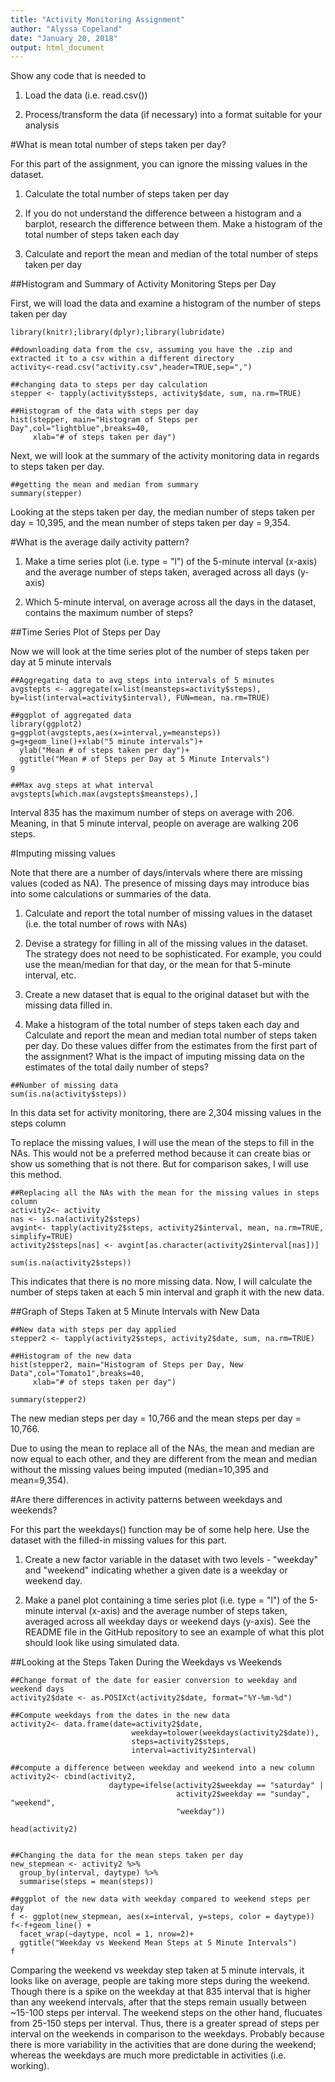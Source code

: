 ```yaml
---
title: "Activity Monitoring Assignment"
author: "Alyssa Copeland"
date: "January 20, 2018"
output: html_document
---
```


Show any code that is needed to

1. Load the data (i.e. read.csv())

2. Process/transform the data (if necessary) into a format suitable for your analysis

#What is mean total number of steps taken per day?

For this part of the assignment, you can ignore the missing values in the dataset.

1. Calculate the total number of steps taken per day

2. If you do not understand the difference between a histogram and a barplot, research the difference between them. Make a histogram of the total number of steps taken each day

3. Calculate and report the mean and median of the total number of steps taken per day

##Histogram and Summary of Activity Monitoring Steps per Day

First, we will load the data and examine a histogram of the number of steps taken per day

```{r code for getting the data and histogram,fig.height=5,fig.width=7}
library(knitr);library(dplyr);library(lubridate)

##downloading data from the csv, assuming you have the .zip and extracted it to a csv within a different directory
activity<-read.csv("activity.csv",header=TRUE,sep=",")

##changing data to steps per day calculation
stepper <- tapply(activity$steps, activity$date, sum, na.rm=TRUE)

##Histogram of the data with steps per day
hist(stepper, main="Histogram of Steps per Day",col="lightblue",breaks=40,
     xlab="# of steps taken per day")

```

Next, we will look at the summary of the activity monitoring data in regards to steps taken per day.

```{r summary of the activity monitoring}
##getting the mean and median from summary
summary(stepper)

```

Looking at the steps taken per day, the median number of steps taken per day = 10,395, and the mean number of steps taken per day = 9,354.

#What is the average daily activity pattern?

1. Make a time series plot (i.e. type = "l") of the 5-minute interval (x-axis) and the average number of steps taken, averaged across all days (y-axis)

2. Which 5-minute interval, on average across all the days in the dataset, contains the maximum number of steps?

##Time Series Plot of Steps per Day 

Now we will look at the time series plot of the number of steps taken per day at 5 minute intervals

```{r graph of time series of steps taken,fig.height=6,fig.width=9}
##Aggregating data to avg steps into intervals of 5 minutes
avgstepts <- aggregate(x=list(meansteps=activity$steps), by=list(interval=activity$interval), FUN=mean, na.rm=TRUE)

##ggplot of aggregated data
library(ggplot2)
g=ggplot(avgstepts,aes(x=interval,y=meansteps)) 
g=g+geom_line()+xlab("5 minute intervals")+
  ylab("Mean # of steps taken per day")+
  ggtitle("Mean # of Steps per Day at 5 Minute Intervals")
g
```


```{r avgstepts for maximum}
##Max avg steps at what interval
avgstepts[which.max(avgstepts$meansteps),]

```

Interval 835 has the maximum number of steps on average with 206.  Meaning, in that 5 minute interval, people on average are walking 206 steps.

#Imputing missing values

Note that there are a number of days/intervals where there are missing values (coded as NA). The presence of missing days may introduce bias into some calculations or summaries of the data.

1. Calculate and report the total number of missing values in the dataset (i.e. the total number of rows with NAs)

2. Devise a strategy for filling in all of the missing values in the dataset. The strategy does not need to be sophisticated. For example, you could use the mean/median for that day, or the mean for that 5-minute interval, etc.

3. Create a new dataset that is equal to the original dataset but with the missing data filled in.

4. Make a histogram of the total number of steps taken each day and Calculate and report the mean and median total number of steps taken per day. Do these values differ from the estimates from the first part of the assignment? What is the impact of imputing missing data on the estimates of the total daily number of steps?

```{r missing data}
##Number of missing data
sum(is.na(activity$steps))
```

In this data set for activity monitoring, there are 2,304 missing values in the steps column

To replace the missing values, I will use the mean of the steps to fill in the NAs.  This would not be a preferred method because it can create bias or show us something that is not there.  But for comparison sakes, I will use this method.

```{r replacing NA with the mean for  steps in activity}
##Replacing all the NAs with the mean for the missing values in steps column
activity2<- activity
nas <- is.na(activity2$steps)
avgint<- tapply(activity2$steps, activity2$interval, mean, na.rm=TRUE, simplify=TRUE)
activity2$steps[nas] <- avgint[as.character(activity2$interval[nas])]

sum(is.na(activity2$steps))

```

This indicates that there is no more missing data.  Now, I will calculate the number of steps taken at each 5 min interval and graph it with the new data.

##Graph of Steps Taken at 5 Minute Intervals with New Data

```{r histogram of new data}
##New data with steps per day applied
stepper2 <- tapply(activity2$steps, activity2$date, sum, na.rm=TRUE)

##Histogram of the new data
hist(stepper2, main="Histogram of Steps per Day, New Data",col="Tomato1",breaks=40,
     xlab="# of steps taken per day")

```

```{r summary of new data}
summary(stepper2)

```

The new median steps per day = 10,766 and the mean steps per day = 10,766.

Due to using the mean to replace all of the NAs, the mean and median are now equal to each other, and they are different from the mean and median without the missing values being imputed (median=10,395 and mean=9,354).

#Are there differences in activity patterns between weekdays and weekends?

For this part the weekdays() function may be of some help here. Use the dataset with the filled-in missing values for this part.

1. Create a new factor variable in the dataset with two levels - "weekday" and "weekend" indicating whether a given date is a weekday or weekend day.

2. Make a panel plot containing a time series plot (i.e. type = "l") of the 5-minute interval (x-axis) and the average number of steps taken, averaged across all weekday days or weekend days (y-axis). See the README file in the GitHub repository to see an example of what this plot should look like using simulated data.

##Looking at the Steps Taken During the Weekdays vs Weekends

```{r weekday and weekend data column addition and graphing}
##Change format of the date for easier conversion to weekday and weekend days
activity2$date <- as.POSIXct(activity2$date, format="%Y-%m-%d")

##Compute weekdays from the dates in the new data
activity2<- data.frame(date=activity2$date, 
                           weekday=tolower(weekdays(activity2$date)), 
                           steps=activity2$steps, 
                           interval=activity2$interval)

##compute a difference between weekday and weekend into a new column
activity2<- cbind(activity2, 
                      daytype=ifelse(activity2$weekday == "saturday" | 
                                     activity2$weekday == "sunday", "weekend", 
                                     "weekday"))

head(activity2)


```

```{r new data weekday and weekend with mean steps per day,fig.height=7,fig.width=8}
##Changing the data for the mean steps taken per day
new_stepmean <- activity2 %>%
  group_by(interval, daytype) %>%
  summarise(steps = mean(steps))

##ggplot of the new data with weekday compared to weekend steps per day
f <- ggplot(new_stepmean, aes(x=interval, y=steps, color = daytype))
f<-f+geom_line() +
  facet_wrap(~daytype, ncol = 1, nrow=2)+
  ggtitle("Weekday vs Weekend Mean Steps at 5 Minute Intervals")
f
```

Comparing the weekend vs weekday step taken at 5 minute intervals, it looks like on average, people are taking more steps during the weekend.  Though there is a spike on the weekday at that 835 interval that is higher than any weekend intervals, after that the steps remain usually between ~15-100 steps per interval.  The weekend steps on the other hand, flucuates from 25-150 steps per interval.  Thus, there is a greater spread of steps per interval on the weekends in comparison to the weekdays.  Probably because there is more variability in the activities that are done during the weekend; whereas the weekdays are much more predictable in activities (i.e. working).








